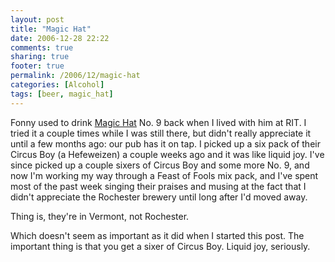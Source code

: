 ```yaml
---
layout: post
title: "Magic Hat"
date: 2006-12-28 22:22
comments: true
sharing: true
footer: true
permalink: /2006/12/magic-hat
categories: [Alcohol]
tags: [beer, magic_hat]
---
```

Fonny used to drink <a href="http://www.magichat.net/">Magic Hat</a> No. 9 back when I lived with him at RIT.  I tried it a couple times while I was still there, but didn't really appreciate it until a few months ago: our pub has it on tap.  I picked up a six pack of their Circus Boy (a Hefeweizen) a couple weeks ago and it was like liquid joy.  I've since picked up a couple sixers of Circus Boy and some more No. 9, and now I'm working my way through a Feast of Fools mix pack, and I've spent most of the past week singing their praises and musing at the fact that I didn't appreciate the Rochester brewery until long after I'd moved away.

Thing is, they're in Vermont, not Rochester.

Which doesn't seem as important as it did when I started this post.  The important thing is that you get a sixer of Circus Boy.  Liquid joy, seriously.
